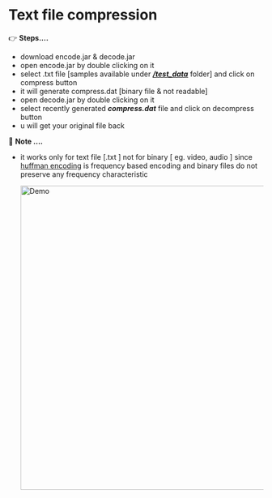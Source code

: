 # Text file compression

:point_right:   **Steps....**

- download encode.jar & decode.jar
- open encode.jar by double clicking on it 
- select .txt file [samples available under ***[/test_data](https://github.com/janak122/Huffman-Textcompression/tree/main/test_data)*** folder] and click on compress button
- it will generate compress.dat [binary file & not readable]
-  open decode.jar by double clicking on it 
- select recently generated ***compress.dat*** file and click on decompress button
-  u will get your original file back

:scroll:  **Note ....**

- it works only for text file [.txt ] not for binary [ eg. video, audio ] since [huffman encoding](https://en.wikipedia.org/wiki/Huffman_coding) is frequency based encoding  and binary files do not preserve any frequency characteristic 



  <img src="https://github.com/janak122/Huffman-Textcompression/blob/main/test_data/huffmen.gif?raw=true" width="800" height="600" title="Demo">
